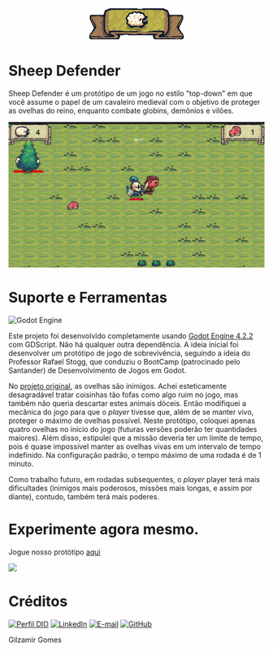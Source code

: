 <picture>
  <center><img alt="Shows an illustrated." src="doc/img/logo.png"></center>
</picture>


# Sheep Defender
Sheep Defender é um protótipo de um jogo no estilo "top-down" em que você assume o papel de um cavaleiro medieval com o objetivo de proteger as ovelhas do reino, enquanto combate globins, demônios e vilões.


![](doc/img/cover.png)


# Suporte e Ferramentas
![Godot Engine](https://img.shields.io/badge/GODOT-%23FFFFFF.svg?style=for-the-badge&logo=godot-engine)

Este projeto foi desenvolvido completamente usando [Godot Engine 4.2.2](https://godotengine.org/) com GDScript. Não há qualquer outra dependência. A ideia inicial foi desenvolver um protótipo de jogo de sobrevivência, seguindo a ideia do Professor Rafael Stogg, que conduziu o BootCamp (patrocinado pelo Santander) de Desenvolvimento de Jogos em Godot.

No [projeto original](https://github.com/digitalinnovationone/trilha-godot), as ovelhas são inimigos. Achei esteticamente desagradável tratar coisinhas tão fofas como algo ruim no jogo, mas também não queria descartar estes animais dóceis. Então modifiquei a mecânica do jogo para que o *player* tivesse que, além de se manter vivo, proteger o máximo de ovelhas possível. Neste protótipo, coloquei apenas quatro ovelhas no início do jogo (futuras versões poderão ter quantidades maiores). Além disso, estipulei que a missão deveria ter um limite de tempo, pois é quase impossível manter as ovelhas vivas em um intervalo de tempo indefinido. Na configuração padrão, o tempo máximo de uma rodada é de 1 minuto.


Como trabalho futuro, em rodadas subsequentes, o *player* player terá mais dificultades (inimigos mais poderosos, missões mais longas, e assim por diante), contudo, também terá mais poderes.

# Experimente agora mesmo.

Jogue nosso protótipo [aqui](https://gilzamir18.itch.io/sheep-defender)

![](doc/sample.gif)


# Créditos

[![Perfil DIO](https://img.shields.io/badge/-Meu%20Perfil%20na%20DIO-0077B5?style=for-the-badge&logo=gitbook&logoColor=white)](https://web.dio.me/users/gilzamir)
[![LinkedIn](https://img.shields.io/badge/linkedin-%230077B5.svg?style=for-the-badge&logo=linkedin&logoColor=white)](https://www.linkedin.com/in/gilzamir/)
[![E-mail](https://img.shields.io/badge/-Email-0077B5?style=for-the-badge&logo=microsoft-outlook&logoColor=white)](mailto:gilzamir@outlook.com)
[![GitHub](https://img.shields.io/badge/GitHub-0077B5?style=for-the-badge&logo=github&logoColor=white)](https://github.com/gilzamir18)

Gilzamir Gomes